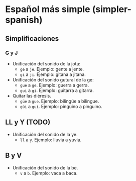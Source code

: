 # Español más simple (simpler-spanish)

## Simplificaciones

### G y J

- Unificación del sonido de la jota:
  - `ge` a `je`. Ejemplo: gente a jente.
  - `gi` a `ji`. Ejemplo: gitana a jitana.
- Unificación del sonido gutural de la ge:
  - `gue` a `ge`. Ejemplo: guerra a gerra.
  - `gui` a `gi`. Ejemplo: guitarra a gitarra.
- Quitar las diéresis.
  - `güe` a `gue`. Ejemplo: bilingüe a bilingue.
  - `güi` a `gui`. Ejemplo: pingüino a pinguino.

## LL y Y (TODO)

- Unificación del sonido de la ye.
  - `ll` a `y`. Ejemplo: lluvia a yuvia.

## B y V

- Unificación del sonido de la be.
  - `v` a `b`. Ejemplo: vaca a baca.
